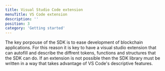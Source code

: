 ```yaml
---
title: Visual Studio Code extension
menuTitle: VS Code extension
description: ''
position: 3
category: 'Getting started'
---
```


The key porpouse of the SDK is to ease development of blockchain applications. For this reason it is key to have a visual studio extension that can autofill and describe the diffrent tokens, functions and structures that the SDK can do. If an extension is not possible then the SDK library must be written in a way that takes advantage of VS Code's descriptive features.